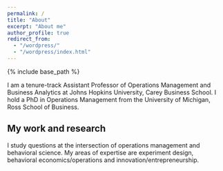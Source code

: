 ```yaml
---
permalink: /
title: "About"
excerpt: "About me"
author_profile: true
redirect_from: 
  - "/wordpress/"
  - "/wordpress/index.html"
---
```


{% include base_path %}

I am a tenure-track Assistant Professor of Operations Management and Business Analytics at Johns Hopkins University, Carey Business School.  I hold a PhD in Operations Management from the University of Michigan, Ross School of Business.

## My work and research
I study questions at the intersection of operations management and behavioral science.  My areas of expertise are experiment design, behavioral economics/operations and innovation/entrepreneurship.
